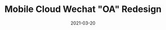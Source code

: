 ---
date: 2021-03-20
published: true
title: "Mobile Cloud Wechat \"OA\" Redesign"
description: "Mobile Cloud Wechat Official Account Header and Footer Visual Redesign"
categories: 
disciplines: Graphic, Media
media: App
ownership: Personal
client:
time_period: 2020
thumbnail: "/projects/wechat-thumbnail.png"

intro: |
  The Mobile Cloud team is not very satisfied with the visuals of the header and footer images of their public account. They hope I can improve the visuals of the public account.

content_layout:




  - section_layout: text
    content: |
      <h2><b>Original scheme</b></h2>

  - section_layout: 1col-narrow
    images:
      - caption:
        description: 
        url: '/projects/wechat-1-0.gif'
        width: 
        height:

  - section_layout: text
    content: |
      The original design had some issues: 1. The blank space before the appearance of the Mobile Cloud logo was too long; 2. Visually, it was too cluttered and failed to convey the professionalism and reliability of Mobile Cloud. Based on these observations, I created several visual solutions, among which the animation in Solution 2 has been applied to the opening of the Mobile Cloud video channel.

  - section_layout: text
    content: |
      <h2><b>Scheme One</b></h2>

  - section_layout: 1col-narrow
    images:
      - caption:
        description: 
        url: '/projects/wechat-1-1.png'
        width: 
        height:

  - section_layout: text
    content: |
      <h2><b>Scheme Two</b></h2>
  
  - section_layout: 1col-narrow
    images:
      - caption:
        description: 
        url: '/projects/wechat-1-2.gif'
        width: 
        height:

  - section_layout: text
    content: |
      <h2><b>Scheme Three</b></h2>

  - section_layout: 1col-narrow
    images:
      - caption:
        description: 
        url: '/projects/wechat-1-3.gif'
        width: 
        height:

---
